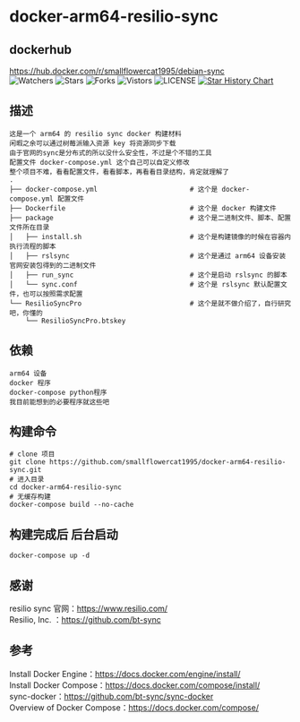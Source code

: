 # docker-arm64-resilio-sync
## dockerhub
<a href="https://hub.docker.com/r/smallflowercat1995/debian-sync" target="_blank">https://hub.docker.com/r/smallflowercat1995/debian-sync</a>  
![Watchers](https://img.shields.io/github/watchers/smallflowercat1995/docker-arm64-resilio-sync) ![Stars](https://img.shields.io/github/stars/smallflowercat1995/docker-arm64-resilio-sync) ![Forks](https://img.shields.io/github/forks/smallflowercat1995/docker-arm64-resilio-sync) ![Vistors](https://visitor-badge.laobi.icu/badge?page_id=smallflowercat1995.docker-arm64-resilio-sync) ![LICENSE](https://img.shields.io/badge/license-CC%20BY--SA%204.0-green.svg)
<a href="https://star-history.com/#smallflowercat1995/docker-arm64-resilio-sync&Date">
  <picture>
    <source media="(prefers-color-scheme: dark)" srcset="https://api.star-history.com/svg?repos=smallflowercat1995/docker-arm64-resilio-sync&type=Date&theme=dark" />
    <source media="(prefers-color-scheme: light)" srcset="https://api.star-history.com/svg?repos=smallflowercat1995/docker-arm64-resilio-sync&type=Date" />
    <img alt="Star History Chart" src="https://api.star-history.com/svg?repos=smallflowercat1995/docker-arm64-resilio-sync&type=Date" />
  </picture>
</a>

## 描述
    这是一个 arm64 的 resilio sync docker 构建材料  
    闲暇之余可以通过树莓派输入资源 key 将资源同步下载  
    由于官网的sync是分布式的所以没什么安全性，不过是个不错的工具  
    配置文件 docker-compose.yml 这个自己可以自定义修改  
    整个项目不难，看看配置文件，看看脚本，再看看目录结构，肯定就理解了
    .  
    ├── docker-compose.yml                       # 这个是 docker-compose.yml 配置文件  
    ├── Dockerfile                               # 这个是 docker 构建文件  
    ├── package                                  # 这个是二进制文件、脚本、配置文件所在目录  
    │   ├── install.sh                           # 这个是构建镜像的时候在容器内执行流程的脚本  
    │   ├── rslsync                              # 这个是通过 arm64 设备安装官网安装包得到的二进制文件  
    │   ├── run_sync                             # 这个是启动 rslsync 的脚本  
    │   └── sync.conf                            # 这个是 rslsync 默认配置文件，也可以按照需求配置  
    └── ResilioSyncPro                           # 这个是就不做介绍了，自行研究吧，你懂的  
        └── ResilioSyncPro.btskey  

## 依赖
    arm64 设备
    docker 程序
    docker-compose python程序
    我目前能想到的必要程序就这些吧

## 构建命令
    # clone 项目
    git clone https://github.com/smallflowercat1995/docker-arm64-resilio-sync.git
    # 进入目录
    cd docker-arm64-resilio-sync
    # 无缓存构建
    docker-compose build --no-cache

## 构建完成后 后台启动
    docker-compose up -d

## 感谢
resilio sync 官网：https://www.resilio.com/  
Resilio, Inc. ：https://github.com/bt-sync  

## 参考
Install Docker Engine：https://docs.docker.com/engine/install/  
Install Docker Compose：https://docs.docker.com/compose/install/  
sync-docker：https://github.com/bt-sync/sync-docker  
Overview of Docker Compose：https://docs.docker.com/compose/  
